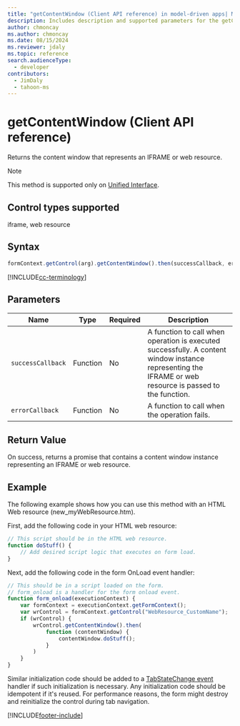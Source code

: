```yaml
---
title: "getContentWindow (Client API reference) in model-driven apps| MicrosoftDocs"
description: Includes description and supported parameters for the getContentWindow method.
author: chmoncay
ms.author: chmoncay
ms.date: 08/15/2024
ms.reviewer: jdaly
ms.topic: reference
search.audienceType: 
  - developer
contributors:
  - JimDaly
  - tahoon-ms
---
```

# getContentWindow (Client API reference)

Returns the content window that represents an IFRAME or web resource.

> [!NOTE]
> This method is supported only on [Unified Interface](../../../../../user/unified-interface.md).

## Control types supported

iframe, web resource

## Syntax

```JavaScript
formContext.getControl(arg).getContentWindow().then(successCallback, errorCallback);
```

[!INCLUDE[cc-terminology](../../../../data-platform/includes/cc-terminology.md)]

## Parameters

|Name |Type|Required|Description|
|---|---|---|---|
|`successCallback`|Function|No|A function to call when operation is executed successfully. A content window instance representing the IFRAME or web resource is passed to the function.|
|`errorCallback`|Function|No|A function to call when the operation fails.|


## Return Value

On success, returns a promise that contains a content window instance representing an IFRAME or web resource.

## Example

The following example shows how you can use this method with an HTML Web resource (new_myWebResource.htm).

First, add the following code in your HTML web resource:

```javascript
// This script should be in the HTML web resource.
function doStuff() {
    // Add desired script logic that executes on form load.
}
```

Next, add the following code in the form OnLoad event handler:

```javascript
// This should be in a script loaded on the form. 
// form_onload is a handler for the form onload event.
function form_onload(executionContext) {
    var formContext = executionContext.getFormContext();
    var wrControl = formContext.getControl("WebResource_CustomName");
    if (wrControl) {
        wrControl.getContentWindow().then(
            function (contentWindow) {
                contentWindow.doStuff();
            }
        )
    }
}
```

Similar initialization code should be added to a [TabStateChange event](../events/tabstatechange.md) handler if such initialization is necessary. Any initialization code should be idempotent if it's reused. For performance reasons, the form  might destroy and reinitialize the control during tab navigation.


[!INCLUDE[footer-include](../../../../../includes/footer-banner.md)]
